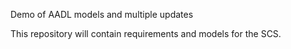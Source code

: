 Demo of AADL models and multiple updates

This repository will contain requirements and models for the SCS.
